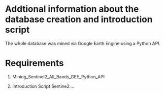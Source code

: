 # Addtional information about the database creation and introduction script

The whole database was mined via Google Earth Engine using a Python API. 


# Requirements 

1) Mining_Sentinel2_All_Bands_GEE_Python_API


2) Introduction Script Sentine2....
